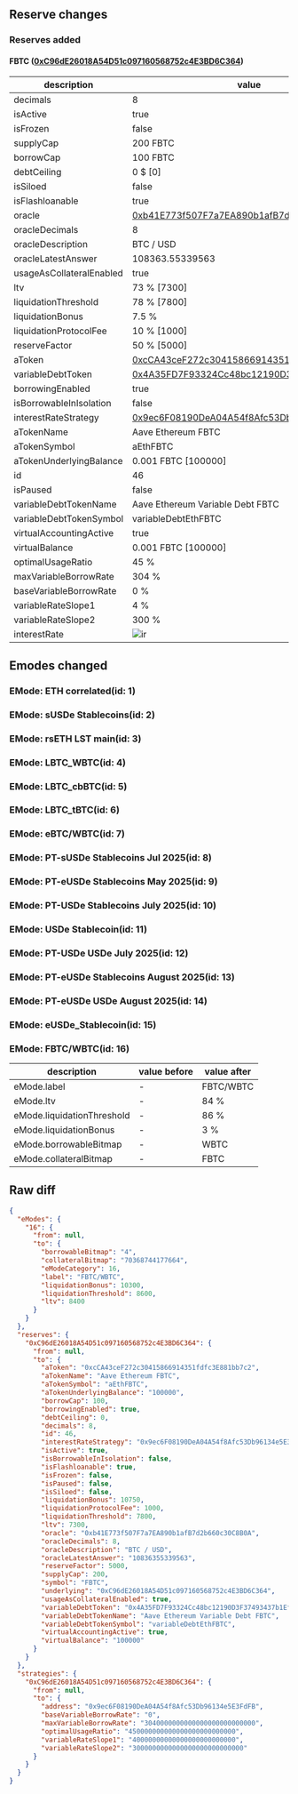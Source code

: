 ## Reserve changes

### Reserves added

#### FBTC ([0xC96dE26018A54D51c097160568752c4E3BD6C364](https://etherscan.io/address/0xC96dE26018A54D51c097160568752c4E3BD6C364))

| description | value |
| --- | --- |
| decimals | 8 |
| isActive | true |
| isFrozen | false |
| supplyCap | 200 FBTC |
| borrowCap | 100 FBTC |
| debtCeiling | 0 $ [0] |
| isSiloed | false |
| isFlashloanable | true |
| oracle | [0xb41E773f507F7a7EA890b1afB7d2b660c30C8B0A](https://etherscan.io/address/0xb41E773f507F7a7EA890b1afB7d2b660c30C8B0A) |
| oracleDecimals | 8 |
| oracleDescription | BTC / USD |
| oracleLatestAnswer | 108363.55339563 |
| usageAsCollateralEnabled | true |
| ltv | 73 % [7300] |
| liquidationThreshold | 78 % [7800] |
| liquidationBonus | 7.5 % |
| liquidationProtocolFee | 10 % [1000] |
| reserveFactor | 50 % [5000] |
| aToken | [0xcCA43ceF272c30415866914351fdfc3E881bb7c2](https://etherscan.io/address/0xcCA43ceF272c30415866914351fdfc3E881bb7c2) |
| variableDebtToken | [0x4A35FD7F93324Cc48bc12190D3F37493437b1Eff](https://etherscan.io/address/0x4A35FD7F93324Cc48bc12190D3F37493437b1Eff) |
| borrowingEnabled | true |
| isBorrowableInIsolation | false |
| interestRateStrategy | [0x9ec6F08190DeA04A54f8Afc53Db96134e5E3FdFB](https://etherscan.io/address/0x9ec6F08190DeA04A54f8Afc53Db96134e5E3FdFB) |
| aTokenName | Aave Ethereum FBTC |
| aTokenSymbol | aEthFBTC |
| aTokenUnderlyingBalance | 0.001 FBTC [100000] |
| id | 46 |
| isPaused | false |
| variableDebtTokenName | Aave Ethereum Variable Debt FBTC |
| variableDebtTokenSymbol | variableDebtEthFBTC |
| virtualAccountingActive | true |
| virtualBalance | 0.001 FBTC [100000] |
| optimalUsageRatio | 45 % |
| maxVariableBorrowRate | 304 % |
| baseVariableBorrowRate | 0 % |
| variableRateSlope1 | 4 % |
| variableRateSlope2 | 300 % |
| interestRate | ![ir](https://dash.onaave.com/api/static?variableRateSlope1=40000000000000000000000000&variableRateSlope2=3000000000000000000000000000&optimalUsageRatio=450000000000000000000000000&baseVariableBorrowRate=0&maxVariableBorrowRate=3040000000000000000000000000) |


## Emodes changed

### EMode: ETH correlated(id: 1)



### EMode: sUSDe Stablecoins(id: 2)



### EMode: rsETH LST main(id: 3)



### EMode: LBTC_WBTC(id: 4)



### EMode: LBTC_cbBTC(id: 5)



### EMode: LBTC_tBTC(id: 6)



### EMode: eBTC/WBTC(id: 7)



### EMode: PT-sUSDe Stablecoins Jul 2025(id: 8)



### EMode: PT-eUSDe Stablecoins May 2025(id: 9)



### EMode: PT-USDe Stablecoins July 2025(id: 10)



### EMode: USDe Stablecoin(id: 11)



### EMode: PT-USDe USDe July 2025(id: 12)



### EMode: PT-eUSDe Stablecoins August 2025(id: 13)



### EMode: PT-eUSDe USDe August 2025(id: 14)



### EMode: eUSDe_Stablecoin(id: 15)



### EMode: FBTC/WBTC(id: 16)

| description | value before | value after |
| --- | --- | --- |
| eMode.label | - | FBTC/WBTC |
| eMode.ltv | - | 84 % |
| eMode.liquidationThreshold | - | 86 % |
| eMode.liquidationBonus | - | 3 % |
| eMode.borrowableBitmap | - | WBTC |
| eMode.collateralBitmap | - | FBTC |


## Raw diff

```json
{
  "eModes": {
    "16": {
      "from": null,
      "to": {
        "borrowableBitmap": "4",
        "collateralBitmap": "70368744177664",
        "eModeCategory": 16,
        "label": "FBTC/WBTC",
        "liquidationBonus": 10300,
        "liquidationThreshold": 8600,
        "ltv": 8400
      }
    }
  },
  "reserves": {
    "0xC96dE26018A54D51c097160568752c4E3BD6C364": {
      "from": null,
      "to": {
        "aToken": "0xcCA43ceF272c30415866914351fdfc3E881bb7c2",
        "aTokenName": "Aave Ethereum FBTC",
        "aTokenSymbol": "aEthFBTC",
        "aTokenUnderlyingBalance": "100000",
        "borrowCap": 100,
        "borrowingEnabled": true,
        "debtCeiling": 0,
        "decimals": 8,
        "id": 46,
        "interestRateStrategy": "0x9ec6F08190DeA04A54f8Afc53Db96134e5E3FdFB",
        "isActive": true,
        "isBorrowableInIsolation": false,
        "isFlashloanable": true,
        "isFrozen": false,
        "isPaused": false,
        "isSiloed": false,
        "liquidationBonus": 10750,
        "liquidationProtocolFee": 1000,
        "liquidationThreshold": 7800,
        "ltv": 7300,
        "oracle": "0xb41E773f507F7a7EA890b1afB7d2b660c30C8B0A",
        "oracleDecimals": 8,
        "oracleDescription": "BTC / USD",
        "oracleLatestAnswer": "10836355339563",
        "reserveFactor": 5000,
        "supplyCap": 200,
        "symbol": "FBTC",
        "underlying": "0xC96dE26018A54D51c097160568752c4E3BD6C364",
        "usageAsCollateralEnabled": true,
        "variableDebtToken": "0x4A35FD7F93324Cc48bc12190D3F37493437b1Eff",
        "variableDebtTokenName": "Aave Ethereum Variable Debt FBTC",
        "variableDebtTokenSymbol": "variableDebtEthFBTC",
        "virtualAccountingActive": true,
        "virtualBalance": "100000"
      }
    }
  },
  "strategies": {
    "0xC96dE26018A54D51c097160568752c4E3BD6C364": {
      "from": null,
      "to": {
        "address": "0x9ec6F08190DeA04A54f8Afc53Db96134e5E3FdFB",
        "baseVariableBorrowRate": "0",
        "maxVariableBorrowRate": "3040000000000000000000000000",
        "optimalUsageRatio": "450000000000000000000000000",
        "variableRateSlope1": "40000000000000000000000000",
        "variableRateSlope2": "3000000000000000000000000000"
      }
    }
  }
}
```